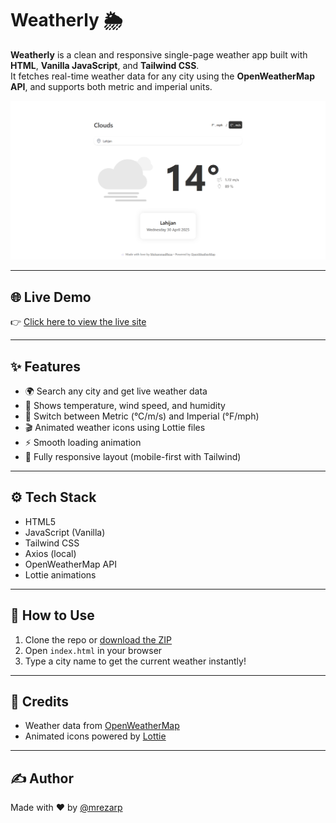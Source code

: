 # Weatherly 🌦️

**Weatherly** is a clean and responsive single-page weather app built with **HTML**, **Vanilla JavaScript**, and **Tailwind CSS**.  
It fetches real-time weather data for any city using the **OpenWeatherMap API**, and supports both metric and imperial units.

![Weatherly Screenshot](./weather-app.png)

---

## 🌐 Live Demo

👉 [Click here to view the live site](https://mrezarp.github.io/Weatherly/)

---

## ✨ Features

- 🌍 Search any city and get live weather data
- 💨 Shows temperature, wind speed, and humidity
- 🔁 Switch between Metric (°C/m/s) and Imperial (°F/mph)
- 🎬 Animated weather icons using Lottie files
- ⚡ Smooth loading animation
- 📱 Fully responsive layout (mobile-first with Tailwind)

---

## ⚙️ Tech Stack

- HTML5
- JavaScript (Vanilla)
- Tailwind CSS
- Axios (local)
- OpenWeatherMap API
- Lottie animations

---

## 🚀 How to Use

1. Clone the repo or [download the ZIP](https://github.com/mrezarp/Weatherly)
2. Open `index.html` in your browser
3. Type a city name to get the current weather instantly!

---

## 🧠 Credits

- Weather data from [OpenWeatherMap](https://openweathermap.org/)
- Animated icons powered by [Lottie](https://lottiefiles.com/)

---

## ✍️ Author

Made with ❤️ by [@mrezarp](https://github.com/mrezarp)